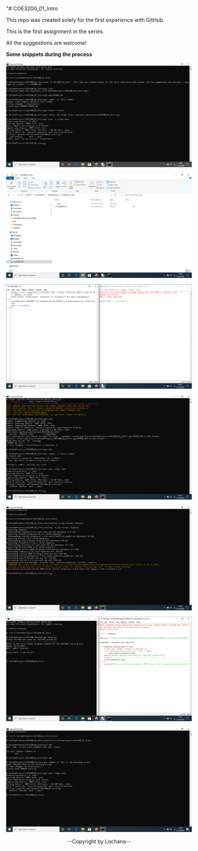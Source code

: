 "# COE3200_01_Intro

This repo was created solely for the first experience with GitHub.

This is the first assignment in the series.

All the suggestions are welcome! 

<strong>Some snippets during the process</strong>

![1](README.md_was_created.png)

![2](Repo_dir.png)

![3](Py_print.png)

![4](Push_hello.png)

![5](Req_install.png)

![6](Fetch_code_result.png)

![7](Push_fetch.png)

<p align="center">--Copyright by Lochana--</p>

